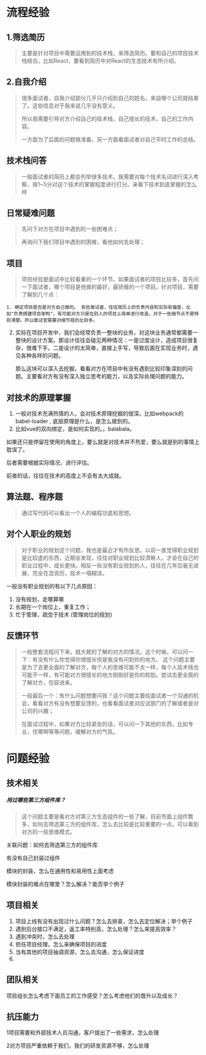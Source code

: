 # 流程经验

## 1.筛选简历

> 主要是针对项目中需要运用到的技术栈，来筛选简历。要和自己的项目技术栈结合。比如React，要看到简历中对React的生态技术有所介绍。



## 2.自我介绍

> 很多面试者，自我介绍部分几乎只介绍到自己的姓名，来自哪个公司就结束了。这些信息对于我来说几乎没有意义。
>
> 所以我需要引导对方介绍自己的技术栈，自己擅长的技术，自己的工作内容。
>
> 一方面为了后面的问题做准备，另一方面看面试者对自己平时工作的总结。



## 技术栈问答

> 一般面试者的简历上都会列举很多技术。我需要对每个技术名词进行深入考察，按1~5分对这个技术的掌握程度进行打分。来看下技术到底掌握的怎么样



## 日常疑难问题

> 先问下对方在项目中遇到的一些困难点；
>
> 再询问下我们项目中遇到的困难，看他如何去处理；





## 项目

> 项目经验是面试中比较看重的一个环节。如果面试者的项目比较多，首先问一下面试者，哪个项目是他做的最好，最骄傲的一个项目。针对项目，需要了解到几个点：

 	1. 确定项目是否是对方自己做的。 有些面试者，往往简历上的负责内容和实际有偏差，比如"负责搭建项目架构"，有可能对方只是在别人的项目上简单进行改造，对于一些细节点不是特别清楚。所以面试官需要对细节抠的比较多。

 2. 实际在项目开发中，我们会经常负责一整块的业务，对这块业务通常都需要一整块的设计方案。那设计往往会碰见两种情况：一是过度设计，造成项目很复杂，很难下手。二是设计的太简单，直接上手写，导致后面在实现业务时，遇见各种各样的问题。

    那么这块可以深入去挖掘，看看对方在项目中有没有遇到比较印象深刻的问题。主要看对方有没有深入独立思考的能力，以及实际处理问题的能力。

    

## 对技术的原理掌握

1. 一般对技术充满热情的人，会对技术原理挖掘的很深。比如webpack的babel-loader , 底层原理是什么，是怎么做到的。
2. 比如vue的双向绑定，是如何实现的。。balabala。

如果还只是停留在使用的角度上，要么就是对技术并不热爱，要么就是别的事情上耽误了。

后者需要根据实际情况，进行评估。

前者的话，往往在技术的高度上不会有太大成就。



## 算法题、程序题

> 通过写代码可以看出一个人的编程功底和思想。



## 对个人职业的规划

> 对于职业的规划这个问题，我也是最近才有所反思。以前一直觉得职业规划是比较虚的东西，近期会发现，往往对职业规划比较清晰人，才会在自己的职业过程中，成长更快。相反一些没有职业规划的人，往往在几年后毫无进展，完全在混资历，技术一塌糊涂。

一般没有职业规划的有以下几点原因：

1. 没有规划，走哪算哪
2. 长期在一个岗位上，重复工作；
3. 忙于管理，疏忽于技术 (管理岗位的规划)



## 反馈环节

> 一般整套流程问下来，就大致的了解的对方的情况。这个时候，可以问一下：有没有什么你觉得你很擅长但是我没有问到你的地方。 这个问题主要是为了去更全面的了解对方，每个人的思维可能不太一样，每个人技术栈也可能不一样，有可能对方很擅长的地方刚刚好是你的软肋。尝试去更全面的了解对方，包容进来。
>
> 一般最后一个：有什么问题想要问我？这个问题主要给面试者一个沟通的机会，看看对方有没有想要反馈的，也看看面试者对应试部门的了解或者是对公司的兴趣；
>
> 在面试过程中，如果对方比较紧张的话，可以问一下其他的东西，比如专业，住哪啊等等问题，缓解对方的气氛。



# 问题经验

## 技术相关

##### 用过哪些第三方组件库？

> 这个问题主要是看对方对第三方生态组件的一些了解，目前市面上组件繁多，如何去筛选第三方的组件库，怎么去比较是比较重要的一点。可以看到对方的一些思维模式。

关联问题：如何去筛选第三方的组件库

有没有自己封装过组件



模块的封装，怎么在通用性和易用性上面考虑



模块封装的难点在哪里？怎么解决？能否举个例子



## 项目相关

1. 项目上线有没有出现过什么问题？怎么去排查，怎么去定位解决；举个例子
2. 遇到后台接口不满足，返工率特别高，怎么处理？怎么来提高效率？
3. 遇到冲突时，怎么去处理
4. 担任项目经理，怎么来确保项目的进度
5. 当有其他的项目抽调资源，怎么去沟通，怎么保证进度
6. 



##  团队相关

项目组长怎么考虑下面员工的工作感受？怎么考虑他们的晋升以及成长？



## 抗压能力

1项目需要和外部技术人员沟通，客户提出了一些需求，怎么处理

2对方项目严重依赖于我们，我们的研发资源不够，怎么处理